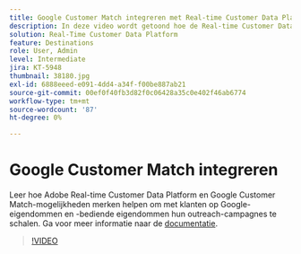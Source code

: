 ```yaml
---
title: Google Customer Match integreren met Real-time Customer Data Platform van Adobe
description: In deze video wordt getoond hoe de Real-time Customer Data Platform- en Google Customer Match-mogelijkheden van Adobe brandmerken helpen om met klanten op Google-eigendommen en -bediende eigendommen hun outreach-campagnes te schalen.
solution: Real-Time Customer Data Platform
feature: Destinations
role: User, Admin
level: Intermediate
jira: KT-5948
thumbnail: 38180.jpg
exl-id: 6888eeed-e091-4dd4-a34f-f00be887ab21
source-git-commit: 00ef0f40fb3d82f0c06428a35c0e402f46ab6774
workflow-type: tm+mt
source-wordcount: '87'
ht-degree: 0%

---
```


# Google Customer Match integreren

Leer hoe Adobe Real-time Customer Data Platform en Google Customer Match-mogelijkheden merken helpen om met klanten op Google-eigendommen en -bediende eigendommen hun outreach-campagnes te schalen. Ga voor meer informatie naar de [documentatie](https://experienceleague.adobe.com/docs/experience-platform/destinations/catalog/advertising/google-customer-match.html).

>[!VIDEO](https://video.tv.adobe.com/v/38180?learn=on)
